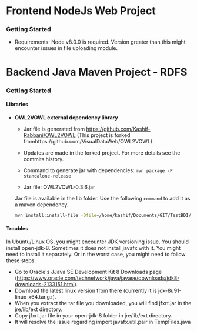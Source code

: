 # Frontend NodeJs Web Project

### Getting Started

 - Requirements: Node v8.0.0 is required. Version greater than this might encounter issues in file uploading module.

# Backend Java Maven Project - RDFS

### Getting Started

#### Libraries 

 - **OWL2VOWL external dependency library**
    - Jar file is generated from https://github.com/Kashif-Rabbani/OWL2VOWL (This project is forked fromhttps://github.com/VisualDataWeb/OWL2VOWL). 
    
    - Updates are made in the forked project. For more details see the commits history. 
    
    - Command to generate jar with dependencies: `mvn package -P standalone-release` 
    - Jar file: OWL2VOWL-0.3.6.jar 
    
    Jar file is available in the lib folder. Use the following `command` to add it as a maven dependency.
    ```sh
    mvn install:install-file -Dfile=/home/kashif/Documents/GIT/TestBDI/BDI/RDFS/lib/OWL2VOWL-0.3.6.jar -DgroupId=org.visualdataweb.vowl.owl2vowl -DartifactId=OWL2VOWL -Dversion=0.3.6 -Dpackaging=jar
     ```
    

#### Troubles
In Ubuntu/Linux OS, you might encounter JDK versioning issue. You should install open-jdk-8. Sometimes it does not install javafx with it. You might need to install it separately. Or in the worst case, you might need to follow these steps:

 -  Go to Oracle's JJava SE Development Kit 8 Downloads page (https://www.oracle.com/technetwork/java/javase/downloads/jdk8-downloads-2133151.html).
 - Download the latest linux version from there (currently it is jdk-8u91-linux-x64.tar.gz).
 - When you extract the tar file you downloaded, you will find jfxrt.jar in the jre/lib/ext directory.
 - Copy jfxrt.jar file in your open-jdk-8 folder in jre/lib/ext directory. 
 - It will resolve the issue regarding import javafx.util.pair in TempFiles.java 